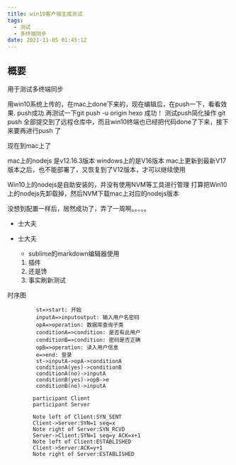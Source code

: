 ```yaml
---
title: win10客户端生成测试
tags:
  - 测试
  - 多终端同步
date: 2021-11-05 01:45:12
---
```

## 概要
用于测试多终端同步

用win10系统上传的，在mac上done下来的，现在编辑后，在push一下，看看效果.
push成功  再测试一下git push -u origin hexo    成功！
测试push简化操作   git push 
全部提交到了远程仓库中，而且win10终端也已经把代码done了下来，接下来要再进行push 了

现在到mac上了

mac上的nodejs 是v12.16.3版本
windows上的是V16版本
mac上更新到最新V17版本之后，也不能部署了，又恢复到了V12版本，才可以继续使用

Win10上的nodejs是自助安装的，并没有使用NVM等工具进行管理
打算把Win10上的nodejs先卸载掉，然后NVM下载mac上对应的nodejs版本

没想到配置一样后，居然成功了，弄了一周啊。。。。。

* 士大夫

* 士大夫
	- sublime的markdown编辑器使用
	1. 插件
	2. 还是馋
	3. 事实刷新测试

时序图

```flow
		 st=>start: 开始
		 inputA=>inputoutput: 输入用户名密码
		 opA=>operation: 数据库查询子类
		 conditionA=>condition: 是否有此用户
		 conditionB=>condition: 密码是否正确
		 opB=>operation: 读入用户信息
		 e=>end: 登录
		 st->inputA->opA->conditionA
		 conditionA(yes)->conditionB
		 conditionA(no)->inputA
		 conditionB(yes)->opB->e
		 conditionB(no)->inputA
```
```sequence
		participant Client
		participant Server
		
		Note left of Client:SYN_SENT
		Client->Server:SYN=1 seq=x
		Note right of Server:SYN_RCVD
		Server->Client:SYN=1 seq=y ACK=x+1
		Note left of Client:ESTABLISHED
		Client->Server:ACK=y+1
		Note right of Server:ESTABLISHED
```

